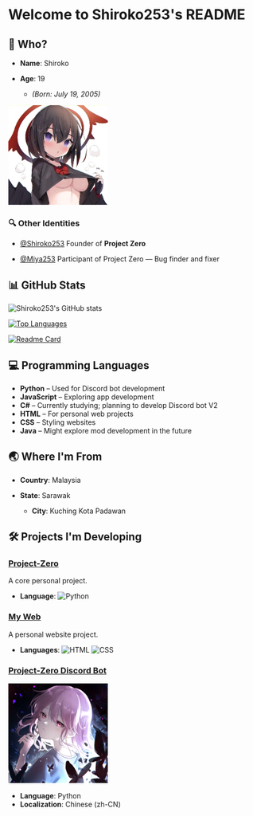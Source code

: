 # Welcome to Shiroko253's README

## 👤 Who?

* **Name**: Shiroko
* **Age**: 19

  * *(Born: July 19, 2005)*

<img src="./img/me.png" alt="Shiroko253" width="200"/>

### 🔍 Other Identities

* [@Shiroko253](https://github.com/Shiroko253)
  Founder of **Project Zero**

* [@Miya253](https://github.com/Miya253)
  Participant of Project Zero — Bug finder and fixer

## 📊 GitHub Stats

![Shiroko253's GitHub stats](https://github-readme-stats.vercel.app/api?username=Shiroko253\&show_icons=true\&theme=cobalt)

[![Top Languages](https://github-readme-stats.vercel.app/api/top-langs/?username=Shiroko253\&layout=compact\&show_icons=true\&theme=cobalt)](https://github.com/Shiroko253/github-readme-stats)

[![Readme Card](https://github-readme-stats.vercel.app/api/pin/?username=Shiroko253\&repo=Project-Zero\&theme=dracula)](https://github.com/Shiroko253/Project-Zero)

## 💻 Programming Languages

* **Python** – Used for Discord bot development
* **JavaScript** – Exploring app development
* **C#** – Currently studying; planning to develop Discord bot V2
* **HTML** – For personal web projects
* **CSS** – Styling websites
* **Java** – Might explore mod development in the future

## 🌏 Where I'm From

* **Country**: Malaysia
* **State**: Sarawak

  * **City**: Kuching Kota Padawan

## 🛠️ Projects I'm Developing

### [Project-Zero](https://github.com/xuemeng1987/Project-Zero)

A core personal project.

* **Language**:
  ![Python](https://img.shields.io/badge/Python-blue?logo=python\&logoColor=white\&style=flat-square)

### [My Web](https://miya253.github.io/ShirokoHub/)

A personal website project.

* **Languages**:
  ![HTML](https://img.shields.io/badge/HTML-orange?logo=html5\&logoColor=white\&style=flat)
  ![CSS](https://img.shields.io/badge/CSS-blue?logo=css3\&logoColor=white\&style=flat)

### [Project-Zero Discord Bot](https://discord.com/oauth2/authorize?client_id=852046004550238258&permissions=15&scope=bot)

<img src="./img/yuyuko.png" alt="Project-Zero Bot" width="200"/>

* **Language**: Python
* **Localization**: Chinese (zh-CN)

